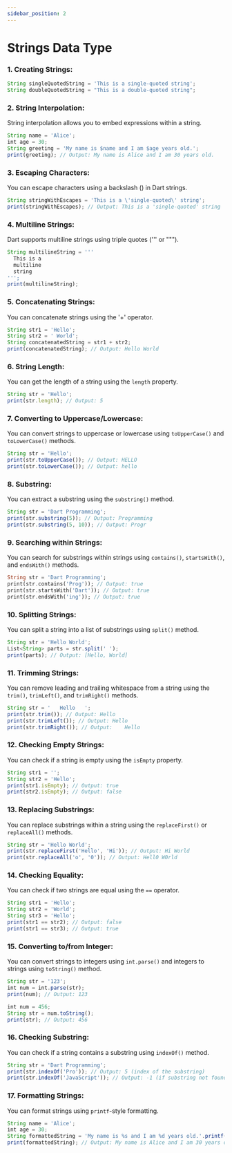 ```yaml
---
sidebar_position: 2
---
```


# Strings Data Type

### 1. Creating Strings:

```JavaScript
String singleQuotedString = 'This is a single-quoted string';
String doubleQuotedString = "This is a double-quoted string";
```

### 2. String Interpolation:

String interpolation allows you to embed expressions within a string.

```JavaScript
String name = 'Alice';
int age = 30;
String greeting = 'My name is $name and I am $age years old.';
print(greeting); // Output: My name is Alice and I am 30 years old.
```

### 3. Escaping Characters:

You can escape characters using a backslash (\) in Dart strings.

```JavaScript
String stringWithEscapes = 'This is a \'single-quoted\' string';
print(stringWithEscapes); // Output: This is a 'single-quoted' string
```

### 4. Multiline Strings:

Dart supports multiline strings using triple quotes (''' or """).

```JavaScript
String multilineString = '''
  This is a
  multiline
  string
''';
print(multilineString);
```

### 5. Concatenating Strings:

You can concatenate strings using the '+' operator.

```JavaScript
String str1 = 'Hello';
String str2 = ' World';
String concatenatedString = str1 + str2;
print(concatenatedString); // Output: Hello World
```

### 6. String Length:

You can get the length of a string using the `length` property.

```JavaScript
String str = 'Hello';
print(str.length); // Output: 5
```

### 7. Converting to Uppercase/Lowercase:

You can convert strings to uppercase or lowercase using `toUpperCase()` and `toLowerCase()` methods.

```JavaScript
String str = 'Hello';
print(str.toUpperCase()); // Output: HELLO
print(str.toLowerCase()); // Output: hello
```

### 8. Substring:

You can extract a substring using the `substring()` method.

```JavaScript
String str = 'Dart Programming';
print(str.substring(5)); // Output: Programming
print(str.substring(5, 10)); // Output: Progr
```

### 9. Searching within Strings:

You can search for substrings within strings using `contains()`, `startsWith()`, and `endsWith()` methods.

```dart
String str = 'Dart Programming';
print(str.contains('Prog')); // Output: true
print(str.startsWith('Dart')); // Output: true
print(str.endsWith('ing')); // Output: true
```

### 10. Splitting Strings:

You can split a string into a list of substrings using `split()` method.

```JavaScript
String str = 'Hello World';
List<String> parts = str.split(' ');
print(parts); // Output: [Hello, World]
```

### 11. Trimming Strings:

You can remove leading and trailing whitespace from a string using the `trim()`, `trimLeft()`, and `trimRight()` methods.

```JavaScript
String str = '   Hello   ';
print(str.trim()); // Output: Hello
print(str.trimLeft()); // Output: Hello   
print(str.trimRight()); // Output:    Hello
```

### 12. Checking Empty Strings:

You can check if a string is empty using the `isEmpty` property.

```JavaScript
String str1 = '';
String str2 = 'Hello';
print(str1.isEmpty); // Output: true
print(str2.isEmpty); // Output: false
```

### 13. Replacing Substrings:

You can replace substrings within a string using the `replaceFirst()` or `replaceAll()` methods.

```JavaScript
String str = 'Hello World';
print(str.replaceFirst('Hello', 'Hi')); // Output: Hi World
print(str.replaceAll('o', '0')); // Output: Hell0 W0rld
```

### 14. Checking Equality:

You can check if two strings are equal using the `==` operator.

```JavaScript
String str1 = 'Hello';
String str2 = 'World';
String str3 = 'Hello';
print(str1 == str2); // Output: false
print(str1 == str3); // Output: true
```

### 15. Converting to/from Integer:

You can convert strings to integers using `int.parse()` and integers to strings using `toString()` method.

```JavaScript
String str = '123';
int num = int.parse(str);
print(num); // Output: 123

int num = 456;
String str = num.toString();
print(str); // Output: 456
```

### 16. Checking Substring:

You can check if a string contains a substring using `indexOf()` method.

```JavaScript
String str = 'Dart Programming';
print(str.indexOf('Pro')); // Output: 5 (index of the substring)
print(str.indexOf('JavaScript')); // Output: -1 (if substring not found)
```

### 17. Formatting Strings:

You can format strings using `printf`-style formatting.

```JavaScript
String name = 'Alice';
int age = 30;
String formattedString = 'My name is %s and I am %d years old.'.printf([name, age]);
print(formattedString); // Output: My name is Alice and I am 30 years old.
```

